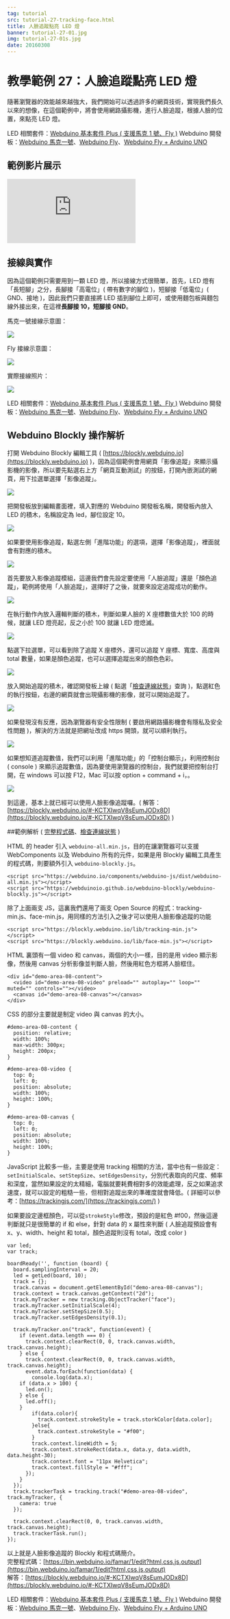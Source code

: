```yaml
---
tag: tutorial
src: tutorial-27-tracking-face.html
title: 人臉追蹤點亮 LED 燈
banner: tutorial-27-01.jpg
img: tutorial-27-01s.jpg
date: 20160308
---
```


<!-- @@master  = ../../_layout.html-->

<!-- @@block  =  meta-->

<title>教學範例 27：人臉追蹤點亮 LED 燈 :::: Webduino = Web × Arduino</title>

<meta name="description" content="隨著瀏覽器的效能越來越強大，我們開始可以透過許多的網頁技術，實現我們長久以來的想像，在這個範例中，將會使用網路攝影機，進行人臉追蹤，根據人臉的位置，來點亮 LED 燈。">

<meta itemprop="description" content="隨著瀏覽器的效能越來越強大，我們開始可以透過許多的網頁技術，實現我們長久以來的想像，在這個範例中，將會使用網路攝影機，進行人臉追蹤，根據人臉的位置，來點亮 LED 燈。">

<meta property="og:description" content="隨著瀏覽器的效能越來越強大，我們開始可以透過許多的網頁技術，實現我們長久以來的想像，在這個範例中，將會使用網路攝影機，進行人臉追蹤，根據人臉的位置，來點亮 LED 燈。">

<link rel="canonical" href="https://tutorials.webduino.io/zh-tw/docs/useful/component/led-tracking-face.html">

<meta property="og:title" content="教學範例 27：人臉追蹤點亮 LED 燈" >

<meta property="og:url" content="https://webduino.io/tutorials/tutorial-27-tracking-face.html">

<meta property="og:image" content="https://webduino.io/img/tutorials/tutorial-27-01s.jpg">

<meta itemprop="image" content="https://webduino.io/img/tutorials/tutorial-27-01s.jpg">

<include src="../_include-tutorials.html"></include>

<!-- @@close-->

<!-- @@block  =  preAndNext-->

<include src="../_include-tutorials-content.html"></include>

<!-- @@close-->

<!-- @@block  =  tutorials-->

# 教學範例 27：人臉追蹤點亮 LED 燈

隨著瀏覽器的效能越來越強大，我們開始可以透過許多的網頁技術，實現我們長久以來的想像，在這個範例中，將會使用網路攝影機，進行人臉追蹤，根據人臉的位置，來點亮 LED 燈。

<div class="buy-this">
	<span>LED 相關套件：<a href="https://webduino.io/buy/webduino-package-plus.html" target="_blank">Webduino 基本套件 Plus ( 支援馬克 1 號、Fly )</a></span>
	<span>Webduino 開發板：<a href="https://webduino.io/buy/component-webduino-v1.html" target="_blank">Webduino 馬克一號</a>、<a href="https://webduino.io/buy/component-webduino-fly.html" target="_blank">Webduino Fly</a>、<a href="https://webduino.io/buy/component-webduino-uno-fly.html" target="_blank">Webduino Fly + Arduino UNO</a></span>
</div>

## 範例影片展示

<iframe class="youtube" src="https://www.youtube.com/embed/GxOh2Gv9GJA" frameborder="0" allowfullscreen></iframe>

## 接線與實作

因為這個範例只需要用到一顆 LED 燈，所以接線方式很簡單，首先，LED 燈有「長短腳」之分，長腳接「高電位」( 帶有數字的腳位 )，短腳接「低電位」( GND、接地 )，因此我們只要直接將 LED 插到腳位上即可，或使用麵包板與麵包線外接出來，在這裡**長腳接 10，短腳接 GND**。

馬克一號接線示意圖：

![](../img/tutorials/tutorial-27-02.jpg)

Fly 接線示意圖：

![](../img/tutorials/tutorial-27-02-fly.jpg)

實際接線照片：

![](../img/tutorials/tutorial-27-03.jpg)

<div class="buy-this">
	<span>LED 相關套件：<a href="https://webduino.io/buy/webduino-package-plus.html" target="_blank">Webduino 基本套件 Plus ( 支援馬克 1 號、Fly )</a></span>
	<span>Webduino 開發板：<a href="https://webduino.io/buy/component-webduino-v1.html" target="_blank">Webduino 馬克一號</a>、<a href="https://webduino.io/buy/component-webduino-fly.html" target="_blank">Webduino Fly</a>、<a href="https://webduino.io/buy/component-webduino-uno-fly.html" target="_blank">Webduino Fly + Arduino UNO</a></span>
</div>

## Webduino Blockly 操作解析

打開 Webduino Blockly 編輯工具 ( [https://blockly.webduino.io](https://blockly.webduino.io) )，因為這個範例會用網頁「影像追蹤」來顯示攝影機的影像，所以要先點選右上方「網頁互動測試」的按鈕，打開內嵌測試的網頁，用下拉選單選擇「影像追蹤」。

![](../img/tutorials/tutorial-27-04.jpg)

把開發板放到編輯畫面裡，填入對應的 Webduino 開發板名稱，開發板內放入 LED 的積木，名稱設定為 led，腳位設定 10。

![](../img/tutorials/tutorial-27-05.jpg)

如果要使用影像追蹤，點選左側「進階功能」的選項，選擇「影像追蹤」，裡面就會有對應的積木。

![](../img/tutorials/tutorial-27-06.jpg)

首先要放入影像追蹤模組，這邊我們會先設定要使用「人臉追蹤」還是「顏色追蹤」，範例將使用「人臉追蹤」，選擇好了之後，就要來設定追蹤成功的動作。

![](../img/tutorials/tutorial-27-07.jpg)

在執行動作內放入邏輯判斷的積木，判斷如果人臉的 X 座標數值大於 100 的時候，就讓 LED 燈亮起，反之小於 100 就讓 LED 燈熄滅。

![](../img/tutorials/tutorial-27-08.jpg)

點選下拉選單，可以看到除了追蹤 X 座標外，還可以追蹤 Y 座標、寬度、高度與 total 數量，如果是顏色追蹤，也可以選擇追蹤出來的顏色色彩。

![](../img/tutorials/tutorial-27-09.jpg)

放入開始追蹤的積木，確認開發板上線 ( 點選「[檢查連線狀態](https://webduino.io/device.html)」查詢 )，點選紅色的執行按鈕，右邊的網頁就會出現攝影機的影像，就可以開始追蹤了。

![](../img/tutorials/tutorial-27-10.jpg)

如果發現沒有反應，因為瀏覽器有安全性限制 ( 要啟用網路攝影機會有隱私及安全性問題 )，解決的方法就是把網址改成 https 開頭，就可以順利執行。

![](../img/tutorials/tutorial-27-11.jpg)

如果想知道追蹤數值，我們可以利用「進階功能」的「控制台顯示」，利用控制台 ( console ) 來顯示追蹤數值，因為要使用瀏覽器的控制台，我們就要把控制台打開，在 windows 可以按 F12，Mac 可以按 option + command + i，。

![](../img/tutorials/tutorial-27-12.jpg)

到這邊，基本上就已經可以使用人臉影像追蹤囉。( 解答：[https://blockly.webduino.io/#-KCTXIwqV8sEumJODx8D](https://blockly.webduino.io/#-KCTXIwqV8sEumJODx8D) )

##範例解析 ( [完整程式碼](https://bin.webduino.io/famar/1/edit?html,css,js,output)、[檢查連線狀態](https://webduino.io/device.html) )

HTML 的 header 引入 `webduino-all.min.js`，目的在讓瀏覽器可以支援 WebComponents 以及 Webduino 所有的元件，如果是用 Blockly 編輯工具產生的程式碼，則要額外引入 `webduino-blockly.js`。

	<script src="https://webduino.io/components/webduino-js/dist/webduino-all.min.js"></script>
	<script src="https://webduinoio.github.io/webduino-blockly/webduino-blockly.js"></script>

除了上面兩支 JS，這裏我們還用了兩支 Open Source 的程式：tracking-min.js、face-min.js，用同樣的方法引入之後才可以使用人臉影像追蹤的功能

	<script src="https://blockly.webduino.io/lib/tracking-min.js"></script>
	<script src="https://blockly.webduino.io/lib/face-min.js"></script>

HTML 裏頭有一個 video 和 canvas，兩個的大小一樣，目的是用 video 顯示影像，然後用 canvas 分析影像並判斷人臉，然後用紅色方框將人臉框住。

	<div id="demo-area-08-content">
	  <video id="demo-area-08-video" preload="" autoplay="" loop="" muted="" controls=""></video>
	  <canvas id="demo-area-08-canvas"></canvas>
	</div>

CSS 的部分主要就是制定 video 與 canvas 的大小。

	#demo-area-08-content {
	  position: relative;
	  width: 100%;
	  max-width: 300px;
	  height: 200px;
	}

	#demo-area-08-video {
	  top: 0;
	  left: 0;
	  position: absolute;
	  width: 100%;
	  height: 100%;
	}

	#demo-area-08-canvas {
	  top: 0;
	  left: 0;
	  position: absolute;
	  width: 100%;
	  height: 100%;
	}

JavaScript 比較多一些，主要是使用 tracking 相關的方法，當中也有一些設定：`setInitialScale`、`setStepSize`、`setEdgesDensity`，分別代表取向的尺度、頻率和深度，當然如果設定的太精細，電腦就要耗費相對多的效能處理，反之如果追求速度，就可以設定的粗糙一些，但相對追蹤出來的準確度就會降低。( 詳細可以參考：[https://trackingjs.com/](https://trackingjs.com/) )  

如果要設定邊框顏色，可以從`strokeStyle`修改，預設的是紅色 #f00，然後這邊判斷就只是很簡單的 if 和 else，針對 data 的 x 屬性來判斷 ( 人臉追蹤預設會有 x、y、width、height 和 total，顏色追蹤則沒有 total，改成 color )

	var led;
	var track;

	boardReady('', function (board) {
	  board.samplingInterval = 20;
	  led = getLed(board, 10);
	  track = {};
	  track.canvas = document.getElementById("demo-area-08-canvas");
	  track.context = track.canvas.getContext("2d");
	  track.myTracker = new tracking.ObjectTracker("face");
	  track.myTracker.setInitialScale(4);
	  track.myTracker.setStepSize(0.5);
	  track.myTracker.setEdgesDensity(0.1);

	  track.myTracker.on("track", function(event) {
	    if (event.data.length === 0) {
	      track.context.clearRect(0, 0, track.canvas.width, track.canvas.height);
	    } else {
	      track.context.clearRect(0, 0, track.canvas.width, track.canvas.height);
	      event.data.forEach(function(data) {
	        console.log(data.x);
	    if (data.x > 100) {
	      led.on();
	    } else {
	      led.off();
	    }
	        if(data.color){
	          track.context.strokeStyle = track.storkColor[data.color];
	        }else{
	          track.context.strokeStyle = "#f00";
	        }
	        track.context.lineWidth = 5;
	        track.context.strokeRect(data.x, data.y, data.width, data.height-30);
	        track.context.font = "11px Helvetica";
	        track.context.fillStyle = "#fff";
	      });
	    }
	  });
	  track.trackerTask = tracking.track("#demo-area-08-video", track.myTracker, {
	    camera: true
	  });

	  track.context.clearRect(0, 0, track.canvas.width, track.canvas.height);
	  track.trackerTask.run();
	});

以上就是人臉影像追蹤的 Blockly 和程式碼簡介。   
完整程式碼：[https://bin.webduino.io/famar/1/edit?html,css,js,output](https://bin.webduino.io/famar/1/edit?html,css,js,output)  
解答：[https://blockly.webduino.io/#-KCTXIwqV8sEumJODx8D](https://blockly.webduino.io/#-KCTXIwqV8sEumJODx8D)

<div class="buy-this">
	<span>LED 相關套件：<a href="https://webduino.io/buy/webduino-package-plus.html" target="_blank">Webduino 基本套件 Plus ( 支援馬克 1 號、Fly )</a></span>
	<span>Webduino 開發板：<a href="https://webduino.io/buy/component-webduino-v1.html" target="_blank">Webduino 馬克一號</a>、<a href="https://webduino.io/buy/component-webduino-fly.html" target="_blank">Webduino Fly</a>、<a href="https://webduino.io/buy/component-webduino-uno-fly.html" target="_blank">Webduino Fly + Arduino UNO</a></span>
</div>


<!-- @@close-->
